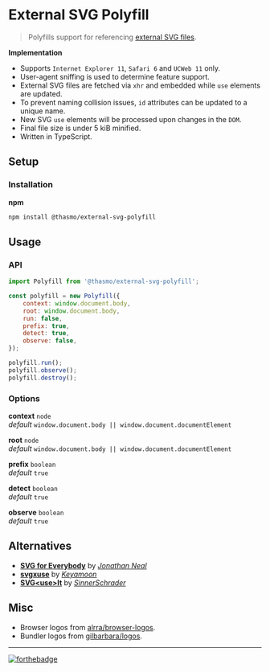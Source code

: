 # External SVG Polyfill
> Polyfills support for referencing [external SVG files](https://css-tricks.com/svg-use-external-source/).

**Implementation**
* Supports `Internet Explorer 11`, `Safari 6` and `UCWeb 11` only.
* User-agent sniffing is used to determine feature support.
* External SVG files are fetched via `xhr` and embedded while `use` elements are updated.
* To prevent naming collision issues, `id` attributes can be updated to a unique name.
* New SVG `use` elements will be processed upon changes in the `DOM`.
* Final file size is under 5 kiB minified.
* Written in TypeScript.

## Setup

### Installation

**npm**
```sh
npm install @thasmo/external-svg-polyfill
```

## Usage

### API
```js
import Polyfill from '@thasmo/external-svg-polyfill';

const polyfill = new Polyfill({
    context: window.document.body,
    root: window.document.body,
    run: false,
    prefix: true,
    detect: true,
    observe: false,
});

polyfill.run();
polyfill.observe();
polyfill.destroy();
```

### Options

**context** `node`  
*default* `window.document.body || window.document.documentElement`

**root** `node`  
*default* `window.document.body || window.document.documentElement`

**prefix** `boolean`  
*default* `true`

**detect** `boolean`  
*default* `true`

**observe** `boolean`  
*default* `true`

## Alternatives

* [**SVG for Everybody**](https://github.com/jonathantneal/svg4everybody) by [*Jonathan Neal*](https://github.com/jonathantneal)
* [**svgxuse**](https://github.com/Keyamoon/svgxuse) by [*Keyamoon*](https://github.com/Keyamoon)
* [**SVG\<use\>It**](https://github.com/sinnerschrader/svg-use-it) by [*SinnerSchrader*](https://github.com/sinnerschrader)

## Misc

* Browser logos from [alrra/browser-logos](https://github.com/alrra/browser-logos).
* Bundler logos from [gilbarbara/logos](https://github.com/gilbarbara/logos).

---

[![forthebadge](https://forthebadge.com/images/badges/built-with-love.svg)](http://forthebadge.com)
